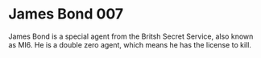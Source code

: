 # James Bond 007

James Bond is a special agent from the Britsh Secret Service, also known as MI6. He is a double zero agent, which means he has the license to kill. 
